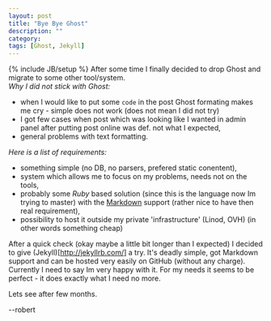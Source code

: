 ```yaml
---
layout: post
title: "Bye Bye Ghost"
description: ""
category: 
tags: [Ghost, Jekyll]
---
```

{% include JB/setup %}
After some time I finally decided to drop Ghost and migrate to some other tool/system. &nbsp;    
_Why I did not stick with Ghost:_

   -  when I would like to put some `code` in the post Ghost formating makes me cry - simple does not work (does not mean I did not try)
   -  I got few cases when post which was looking like I wanted in admin panel after putting post online was def. not what I expected,
   -  general problems with text formatting.

_Here is a list of requirements:_

   -  something simple (no DB, no parsers, prefered static conentent),
   -  system which allows me to focus on my problems, needs not on the tools,
   -  probably some _Ruby_ based solution (since this is the language now Im trying to master) with the [Markdown](http://daringfireball.net/projects/markdown/) 
      support (rather nice to have then real requirement),
   -  possibility to host it outside my private 'infrastructure' (Linod, OVH) (in other words something cheap)

After a quick check (okay maybe a little bit longer than I expected) I decided to give (Jekyll)[http://jekyllrb.com/] a try.
It's deadly simple, got Markdown support and can be hosted very easily on GitHub (without any charge).
Currently I need to say Im very happy with it. For my needs it seems to be perfect - it does exactly what I need no more. 

Lets see after few months.

--robert
